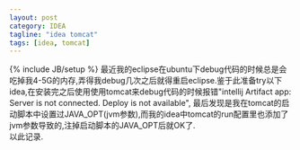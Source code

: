 ```yaml
---
layout: post
category: IDEA 
tagline: "idea tomcat"
tags: [idea, tomcat]
---
```

{% include JB/setup %}
最近我的eclipse在ubuntu下debug代码的时候总是会吃掉我4-5G的内存,弄得我debug几次之后就得重启eclipse.鉴于此准备try以下idea,在安装完之后使用使用tomcat来debug代码的时候报错"intellij Artifact app: Server is not connected. Deploy is not available", 最后发现是我在tomcat的启动脚本中设置过JAVA_OPT(jvm参数),而我的idea中tomcat的run配置里也添加了jvm参数导致的,注掉启动脚本的JAVA_OPT后就OK了.  
以此记录.

